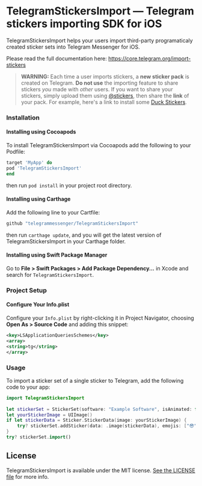 # TelegramStickersImport — Telegram stickers importing SDK for iOS
 
TelegramStickersImport helps your users import third-party programaticaly created sticker sets into Telegram Messenger for iOS.

Please read the full documentation here: https://core.telegram.org/import-stickers

>**WARNING:** Each time a user imports stickers, a **new sticker pack** is created on Telegram. **Do not use** the importing feature to share stickers *you* made with *other* users. If you want to share your stickers, simply upload them using [@stickers](https://t.me/stickers), then share the **link** of your pack. For example, here's a link to install some [Duck Stickers](https://t.me/addstickers/UtyaDuck).
 
### Installation
 
#### Installing using Cocoapods
To install TelegramStickersImport via Cocoapods add the following to your Podfile:
```ruby
target 'MyApp' do
pod 'TelegramStickersImport' 
end
```
then run `pod install` in your project root directory.
 
#### Installing using Carthage
Add the following line to your Cartfile:
```ruby
github "telegrammessenger/TelegramStickersImport"
```
then run `carthage update`, and you will get the latest version of TelegramStickersImport in your Carthage folder.
 
#### Installing using Swift Package Manager
Go to **File > Swift Packages > Add Package Dependency...** in Xcode and search for `TelegramStickersImport`.
 
### Project Setup
#### Configure Your Info.plist
Configure your `Info.plist` by right-clicking it in Project Navigator, choosing **Open As > Source Code** and adding this snippet:  
```xml
<key>LSApplicationQueriesSchemes</key>
<array>
<string>tg</string>
</array>
```
 
### Usage
To import a sticker set of a single sticker to Telegram, add the following code to your app:  
```swift
import TelegramStickersImport
 
let stickerSet = StickerSet(software: "Example Software", isAnimated: false)
let yourStickerImage = UIImage()
if let stickerData = Sticker.StickerData(image: yourStickerImage) {
    try? stickerSet.addSticker(data: .image(stickerData), emojis: ["😎"])
}
try? stickerSet.import()
```
 
## License
 
TelegramStickersImport is available under the MIT license. [See the LICENSE file](LICENSE) for more info.
